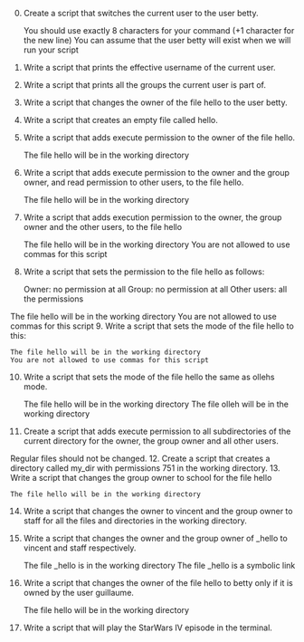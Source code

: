 0. Create a script that switches the current user to the user betty.

    You should use exactly 8 characters for your command (+1 character for the new line)
    You can assume that the user betty will exist when we will run your script
1. Write a script that prints the effective username of the current user.
2. Write a script that prints all the groups the current user is part of.
3. Write a script that changes the owner of the file hello to the user betty.
4. Write a script that creates an empty file called hello.
5. Write a script that adds execute permission to the owner of the file hello.

    The file hello will be in the working directory
6. Write a script that adds execute permission to the owner and the group owner, and read permission to other users, to the file hello.

    The file hello will be in the working directory
7. Write a script that adds execution permission to the owner, the group owner and the other users, to the file hello

    The file hello will be in the working directory
    You are not allowed to use commas for this script
8. Write a script that sets the permission to the file hello as follows:

    Owner: no permission at all
    Group: no permission at all
    Other users: all the permissions

The file hello will be in the working directory You are not allowed to use commas for this script
9. Write a script that sets the mode of the file hello to this:
	
    The file hello will be in the working directory
    You are not allowed to use commas for this script
10. Write a script that sets the mode of the file hello the same as ollehs mode.

    The file hello will be in the working directory
    The file olleh will be in the working directory
11. Create a script that adds execute permission to all subdirectories of the current directory for the owner, the group owner and all other users.

Regular files should not be changed.
12. Create a script that creates a directory called my_dir with permissions 751 in the working directory.
13. Write a script that changes the group owner to school for the file hello

    The file hello will be in the working directory
14. Write a script that changes the owner to vincent and the group owner to staff for all the files and directories in the working directory.
15. Write a script that changes the owner and the group owner of _hello to vincent and staff respectively.

    The file _hello is in the working directory
    The file _hello is a symbolic link
16. Write a script that changes the owner of the file hello to betty only if it is owned by the user guillaume.

    The file hello will be in the working directory
17. Write a script that will play the StarWars IV episode in the terminal. 
